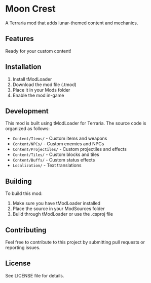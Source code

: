 # Moon Crest

A Terraria mod that adds lunar-themed content and mechanics.

## Features

Ready for your custom content!

## Installation

1. Install tModLoader
2. Download the mod file (.tmod)
3. Place it in your Mods folder
4. Enable the mod in-game

## Development

This mod is built using tModLoader for Terraria. The source code is organized as follows:

- `Content/Items/` - Custom items and weapons
- `Content/NPCs/` - Custom enemies and NPCs
- `Content/Projectiles/` - Custom projectiles and effects
- `Content/Tiles/` - Custom blocks and tiles
- `Content/Buffs/` - Custom status effects
- `Localization/` - Text translations

## Building

To build this mod:

1. Make sure you have tModLoader installed
2. Place the source in your ModSources folder
3. Build through tModLoader or use the .csproj file

## Contributing

Feel free to contribute to this project by submitting pull requests or reporting issues.

## License

See LICENSE file for details.